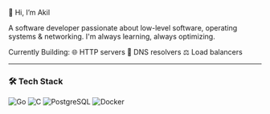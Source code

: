 👋 Hi, I’m Akil

A software developer passionate about low-level software, operating systems & networking. I'm always learning, always optimizing.

Currently Building: 
🌐 HTTP servers 
📡 DNS resolvers 
⚖️ Load balancers 

---

### 🛠️ Tech Stack  
![Go](https://img.shields.io/badge/Go-00ADD8?logo=go&logoColor=white&labelColor=0F172A) 
![C](https://img.shields.io/badge/C-A8B9CC?logo=c&logoColor=white&labelColor=0F172A) 
![PostgreSQL](https://img.shields.io/badge/PostgreSQL-336791?logo=postgresql&logoColor=white&labelColor=0F172A) 
![Docker](https://img.shields.io/badge/Docker-2496ED?logo=docker&logoColor=white&labelColor=0F172A)










